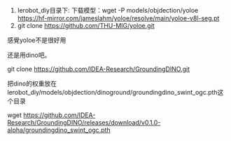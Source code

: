1. lerobot_diy目录下: 下载模型：wget -P models/objdection/yoloe https://hf-mirror.com/jameslahm/yoloe/resolve/main/yoloe-v8l-seg.pt 
2. git clone https://github.com/THU-MIG/yoloe.git
   
感覺yoloe不是很好用

还是用dino吧。

git clone https://github.com/IDEA-Research/GroundingDINO.git

把dino的权重放在lerobot_diy/models/objdection/dinoground/groundingdino_swint_ogc.pth这个目录


wget https://github.com/IDEA-Research/GroundingDINO/releases/download/v0.1.0-alpha/groundingdino_swint_ogc.pth

